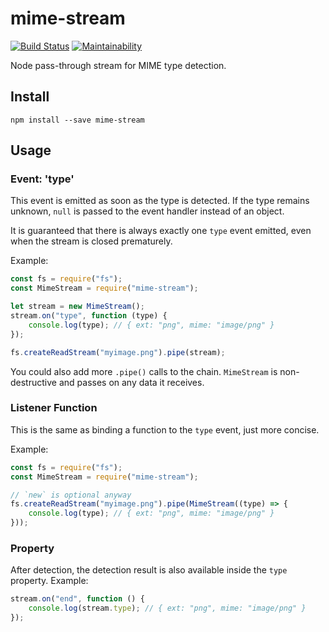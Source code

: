 # mime-stream

[![Build Status](https://travis-ci.org/meyfa/mime-stream.svg?branch=master)](https://travis-ci.org/meyfa/mime-stream)
[![Maintainability](https://api.codeclimate.com/v1/badges/967ee21b11d6972d342a/maintainability)](https://codeclimate.com/github/meyfa/mime-stream/maintainability)

Node pass-through stream for MIME type detection.

## Install

```
npm install --save mime-stream
```

## Usage

### Event: 'type'

This event is emitted as soon as the type is detected. If the type remains
unknown, `null` is passed to the event handler instead of an object.

It is guaranteed that there is always exactly one `type` event emitted, even
when the stream is closed prematurely.

Example:

```javascript
const fs = require("fs");
const MimeStream = require("mime-stream");

let stream = new MimeStream();
stream.on("type", function (type) {
    console.log(type); // { ext: "png", mime: "image/png" }
});

fs.createReadStream("myimage.png").pipe(stream);
```

You could also add more `.pipe()` calls to the chain. `MimeStream` is
non-destructive and passes on any data it receives.

### Listener Function

This is the same as binding a function to the `type` event, just more
concise.

Example:

```javascript
const fs = require("fs");
const MimeStream = require("mime-stream");

// `new` is optional anyway
fs.createReadStream("myimage.png").pipe(MimeStream((type) => {
    console.log(type); // { ext: "png", mime: "image/png" }
}));
```

### Property

After detection, the detection result is also available inside the `type`
property. Example:

```javascript
stream.on("end", function () {
    console.log(stream.type); // { ext: "png", mime: "image/png" }
});
```
